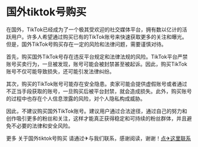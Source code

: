 # 国外tiktok号购买

在国外，TikTok已经成为了一个极其受欢迎的社交媒体平台，拥有数以亿计的活跃用户。许多人希望通过购买已有的TikTok账号来快速获取更多的关注和曝光。但是，国外TikTok号购买存在一定的风险和法律问题，需要谨慎对待。

首先，购买国外TikTok号存在违反平台规定和法律法规的风险。TikTok平台严禁账号买卖行为，一旦被发现，账号可能会被封禁甚至被起诉。因此，购买TikTok账号不仅可能导致损失，还可能引发法律纠纷。

其次，购买的TikTok账号可能存在安全隐患。卖家可能会提供虚假账号或者通过不正当手段获取的账号，一旦购买后被平台封禁，就会造成损失。此外，购买账号的过程中也存在个人信息泄露的风险，对个人隐私构成威胁。

因此，不建议购买国外TikTok账号。建议用户通过合法途径，通过自己的努力和创作吸引更多的粉丝和关注，这样才能真正获得稳定和可持续的粉丝群体，并且避免不必要的法律和安全风险。

更多 关于国外tiktok号购买 请通过✈与我们联系，感谢阅读，谢谢！[点✈这里联系](https://sms.k02.cc)